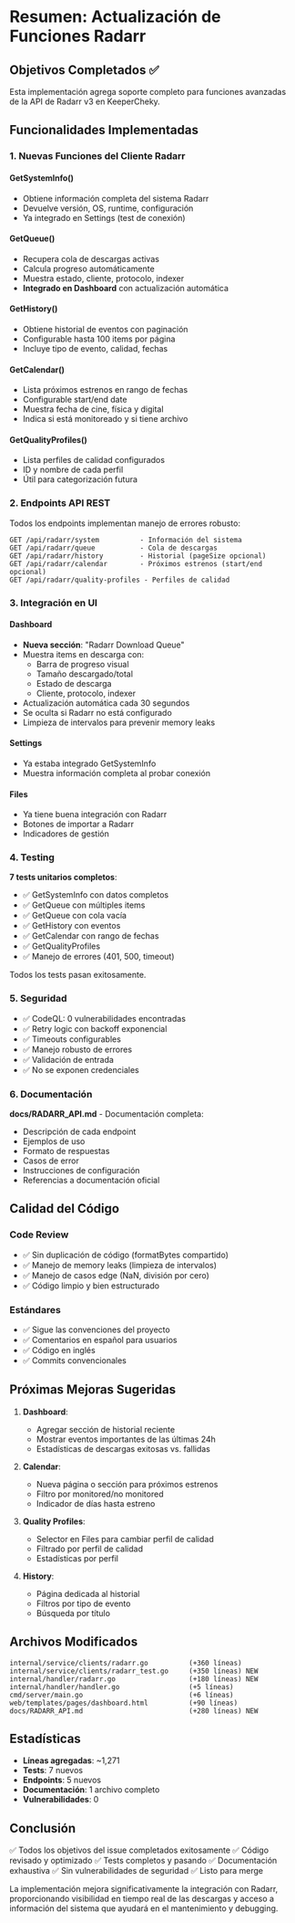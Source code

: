 # Resumen: Actualización de Funciones Radarr

## Objetivos Completados ✅

Esta implementación agrega soporte completo para funciones avanzadas de la API de Radarr v3 en KeeperCheky.

## Funcionalidades Implementadas

### 1. Nuevas Funciones del Cliente Radarr

#### GetSystemInfo()
- Obtiene información completa del sistema Radarr
- Devuelve versión, OS, runtime, configuración
- Ya integrado en Settings (test de conexión)

#### GetQueue()
- Recupera cola de descargas activas
- Calcula progreso automáticamente
- Muestra estado, cliente, protocolo, indexer
- **Integrado en Dashboard** con actualización automática

#### GetHistory()
- Obtiene historial de eventos con paginación
- Configurable hasta 100 items por página
- Incluye tipo de evento, calidad, fechas

#### GetCalendar()
- Lista próximos estrenos en rango de fechas
- Configurable start/end date
- Muestra fecha de cine, física y digital
- Indica si está monitoreado y si tiene archivo

#### GetQualityProfiles()
- Lista perfiles de calidad configurados
- ID y nombre de cada perfil
- Útil para categorización futura

### 2. Endpoints API REST

Todos los endpoints implementan manejo de errores robusto:

```
GET /api/radarr/system          - Información del sistema
GET /api/radarr/queue           - Cola de descargas
GET /api/radarr/history         - Historial (pageSize opcional)
GET /api/radarr/calendar        - Próximos estrenos (start/end opcional)
GET /api/radarr/quality-profiles - Perfiles de calidad
```

### 3. Integración en UI

#### Dashboard
- **Nueva sección**: "Radarr Download Queue"
- Muestra items en descarga con:
  - Barra de progreso visual
  - Tamaño descargado/total
  - Estado de descarga
  - Cliente, protocolo, indexer
- Actualización automática cada 30 segundos
- Se oculta si Radarr no está configurado
- Limpieza de intervalos para prevenir memory leaks

#### Settings
- Ya estaba integrado GetSystemInfo
- Muestra información completa al probar conexión

#### Files
- Ya tiene buena integración con Radarr
- Botones de importar a Radarr
- Indicadores de gestión

### 4. Testing

**7 tests unitarios completos**:
- ✅ GetSystemInfo con datos completos
- ✅ GetQueue con múltiples items
- ✅ GetQueue con cola vacía
- ✅ GetHistory con eventos
- ✅ GetCalendar con rango de fechas
- ✅ GetQualityProfiles
- ✅ Manejo de errores (401, 500, timeout)

Todos los tests pasan exitosamente.

### 5. Seguridad

- ✅ CodeQL: 0 vulnerabilidades encontradas
- ✅ Retry logic con backoff exponencial
- ✅ Timeouts configurables
- ✅ Manejo robusto de errores
- ✅ Validación de entrada
- ✅ No se exponen credenciales

### 6. Documentación

**docs/RADARR_API.md** - Documentación completa:
- Descripción de cada endpoint
- Ejemplos de uso
- Formato de respuestas
- Casos de error
- Instrucciones de configuración
- Referencias a documentación oficial

## Calidad del Código

### Code Review
- ✅ Sin duplicación de código (formatBytes compartido)
- ✅ Manejo de memory leaks (limpieza de intervalos)
- ✅ Manejo de casos edge (NaN, división por cero)
- ✅ Código limpio y bien estructurado

### Estándares
- ✅ Sigue las convenciones del proyecto
- ✅ Comentarios en español para usuarios
- ✅ Código en inglés
- ✅ Commits convencionales

## Próximas Mejoras Sugeridas

1. **Dashboard**:
   - Agregar sección de historial reciente
   - Mostrar eventos importantes de las últimas 24h
   - Estadísticas de descargas exitosas vs. fallidas

2. **Calendar**:
   - Nueva página o sección para próximos estrenos
   - Filtro por monitored/no monitored
   - Indicador de días hasta estreno

3. **Quality Profiles**:
   - Selector en Files para cambiar perfil de calidad
   - Filtrado por perfil de calidad
   - Estadísticas por perfil

4. **History**:
   - Página dedicada al historial
   - Filtros por tipo de evento
   - Búsqueda por título

## Archivos Modificados

```
internal/service/clients/radarr.go          (+360 líneas)
internal/service/clients/radarr_test.go     (+350 líneas) NEW
internal/handler/radarr.go                  (+180 líneas) NEW
internal/handler/handler.go                 (+5 líneas)
cmd/server/main.go                          (+6 líneas)
web/templates/pages/dashboard.html          (+90 líneas)
docs/RADARR_API.md                          (+280 líneas) NEW
```

## Estadísticas

- **Líneas agregadas**: ~1,271
- **Tests**: 7 nuevos
- **Endpoints**: 5 nuevos
- **Documentación**: 1 archivo completo
- **Vulnerabilidades**: 0

## Conclusión

✅ Todos los objetivos del issue completados exitosamente
✅ Código revisado y optimizado
✅ Tests completos y pasando
✅ Documentación exhaustiva
✅ Sin vulnerabilidades de seguridad
✅ Listo para merge

La implementación mejora significativamente la integración con Radarr, proporcionando visibilidad en tiempo real de las descargas y acceso a información del sistema que ayudará en el mantenimiento y debugging.
